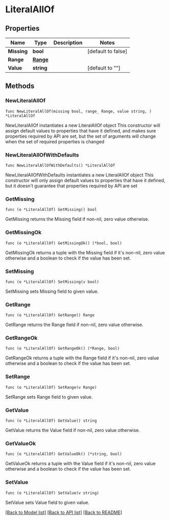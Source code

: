 # LiteralAllOf

## Properties

Name | Type | Description | Notes
------------ | ------------- | ------------- | -------------
**Missing** | **bool** |  | [default to false]
**Range** | [**Range**](Range.md) |  | 
**Value** | **string** |  | [default to ""]

## Methods

### NewLiteralAllOf

`func NewLiteralAllOf(missing bool, range_ Range, value string, ) *LiteralAllOf`

NewLiteralAllOf instantiates a new LiteralAllOf object
This constructor will assign default values to properties that have it defined,
and makes sure properties required by API are set, but the set of arguments
will change when the set of required properties is changed

### NewLiteralAllOfWithDefaults

`func NewLiteralAllOfWithDefaults() *LiteralAllOf`

NewLiteralAllOfWithDefaults instantiates a new LiteralAllOf object
This constructor will only assign default values to properties that have it defined,
but it doesn't guarantee that properties required by API are set

### GetMissing

`func (o *LiteralAllOf) GetMissing() bool`

GetMissing returns the Missing field if non-nil, zero value otherwise.

### GetMissingOk

`func (o *LiteralAllOf) GetMissingOk() (*bool, bool)`

GetMissingOk returns a tuple with the Missing field if it's non-nil, zero value otherwise
and a boolean to check if the value has been set.

### SetMissing

`func (o *LiteralAllOf) SetMissing(v bool)`

SetMissing sets Missing field to given value.


### GetRange

`func (o *LiteralAllOf) GetRange() Range`

GetRange returns the Range field if non-nil, zero value otherwise.

### GetRangeOk

`func (o *LiteralAllOf) GetRangeOk() (*Range, bool)`

GetRangeOk returns a tuple with the Range field if it's non-nil, zero value otherwise
and a boolean to check if the value has been set.

### SetRange

`func (o *LiteralAllOf) SetRange(v Range)`

SetRange sets Range field to given value.


### GetValue

`func (o *LiteralAllOf) GetValue() string`

GetValue returns the Value field if non-nil, zero value otherwise.

### GetValueOk

`func (o *LiteralAllOf) GetValueOk() (*string, bool)`

GetValueOk returns a tuple with the Value field if it's non-nil, zero value otherwise
and a boolean to check if the value has been set.

### SetValue

`func (o *LiteralAllOf) SetValue(v string)`

SetValue sets Value field to given value.



[[Back to Model list]](../README.md#documentation-for-models) [[Back to API list]](../README.md#documentation-for-api-endpoints) [[Back to README]](../README.md)


